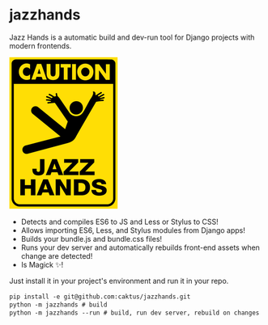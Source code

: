# jazzhands

Jazz Hands is a automatic build and dev-run tool for Django projects with modern frontends.

![Caution: Jazz Hands!](jazzhands.gif)

* Detects and compiles ES6 to JS and Less or Stylus to CSS!
* Allows importing ES6, Less, and Stylus modules from Django apps!
* Builds your bundle.js and bundle.css files!
* Runs your dev server and automatically rebuilds front-end assets when change are detected!
* Is Magick :sparkles:!

Just install it in your project's environment and run it in your repo.

```
pip install -e git@github.com:caktus/jazzhands.git
python -m jazzhands # build
python -m jazzhands --run # build, run dev server, rebuild on changes
```

